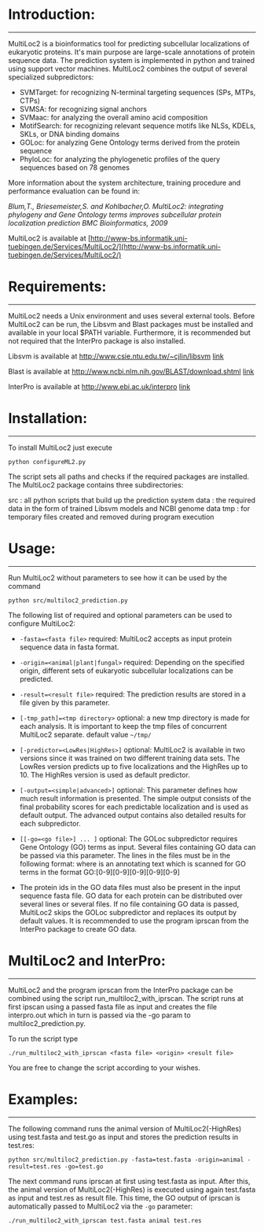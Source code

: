 # Introduction:
--------------------

MultiLoc2 is a bioinformatics tool for predicting subcellular localizations of eukaryotic proteins.
It's main purpose are large-scale annotations of protein sequence data. 
The prediction system is implemented in python and trained using support vector machines. 
MultiLoc2 combines the output of several specialized subpredictors: 
- SVMTarget: for recognizing N-terminal targeting sequences (SPs, MTPs, CTPs) 
- SVMSA: for recognizing signal anchors
- SVMaac: for analyzing the overall amino acid composition
- MotifSearch: for recognizing relevant sequence motifs like NLSs, KDELs, SKLs, or DNA binding domains
- GOLoc: for analyzing Gene Ontology terms derived from the protein sequence
- PhyloLoc: for analyzing the phylogenetic profiles of the query sequences based on 78 genomes

More information about the system architecture, training procedure and performance evaluation
can be found in:

_Blum,T., Briesemeister,S. and Kohlbacher,O. MultiLoc2: integrating phylogeny and Gene Ontology terms improves subcellular protein localization prediction BMC Bioinformatics, 2009_

MultiLoc2 is available at 
[http://www-bs.informatik.uni-tuebingen.de/Services/MultiLoc2/](http://www-bs.informatik.uni-tuebingen.de/Services/MultiLoc2/)

# Requirements:
------------------
MultiLoc2 needs a Unix environment and uses several external tools.
Before MultiLoc2 can be run, the Libsvm and Blast packages must be installed and available
in your local $PATH variable. Furthermore, it is recommended but not required that the InterPro package
is also installed.

Libsvm is available at
http://www.csie.ntu.edu.tw/~cjlin/libsvm [link](http://www.csie.ntu.edu.tw/~cjlin/libsvm )

Blast is available at
http://www.ncbi.nlm.nih.gov/BLAST/download.shtml [link](http://www.ncbi.nlm.nih.gov/BLAST/download.shtml)

InterPro is available at
http://www.ebi.ac.uk/interpro [link](http://www.ebi.ac.uk/interpro )

# Installation:
----------------------------
To install MultiLoc2 just execute
```
python configureML2.py
```
The script sets all paths and checks if the required packages are installed.
The MultiLoc2 package contains three subdirectories:

src : all python scripts that build up the prediction system
data : the required data in the form of trained Libsvm models and NCBI genome data
tmp : for temporary files created and removed during program execution

# Usage:
--------------

Run MultiLoc2 without parameters to see how it can be used by the command
```
python src/multiloc2_prediction.py
```
The following list of required and optional parameters can be used to configure MultiLoc2:

* `-fasta=<fasta file>`
	required: MultiLoc2 accepts as input protein sequence data in fasta format.
	
* `-origin=<animal|plant|fungal>`
	required: Depending on the specified origin, different sets of eukaryotic subcellular localizations
	can be predicted.

* `-result=<result file>`
	required: The prediction results are stored in a file given by this parameter.

* `[-tmp_path]=<tmp directory>`
         optional: a new tmp directory is made for each analysis. It is important to keep the tmp 
	 files of concurrent MultiLoc2 separate. default value `~/tmp/`

* `[-predictor=<LowRes|HighRes>]`
	optional: MultiLoc2 is available in two versions since it was trained on two different training data sets.
	The LowRes version predicts up to five localizations and the HighRes up to 10. The HighRes version 
	is used as default predictor. 

* `[-output=<simple|advanced>]`
	optional: This parameter defines how much result information is presented. The simple output consists
	of the final probability scores for each predictable localization and is used as default output.
	The advanced output contains also detailed results for each subpredictor.

* `[[-go=<go file>] ... ]`
	optional: The GOLoc subpredictor requires Gene Ontology (GO) terms as input.
	Several files containing GO data can be passed via this parameter. 
	The lines in the files must be in the following format:
	<protein fasta id><at least one space or tab><GO data>
	where <GO data> is an annotating text which is scanned for GO terms in the format GO:[0-9][0-9][0-9][0-9][0-9]
	
* The protein ids in the GO data files must also be present in the input sequence fasta file. 
	GO data for each protein can be distributed over several lines or several files. 
	If no file containing GO data is passed, MultiLoc2 skips the GOLoc subpredictor and replaces its output
	by default values. It is recommended to use the program iprscan from the InterPro package to create GO data.

# MultiLoc2 and InterPro:
-----------------------

MultiLoc2 and the program iprscan from the InterPro package can be combined using the script 
run_multiloc2_with_iprscan. The script runs at first ipscan using a passed fasta file as input
and creates the file interpro.out which in turn is passed via the -go param to multiloc2_prediction.py.

To run the script type
```
./run_multiloc2_with_iprscan <fasta file> <origin> <result file>
```
You are free to change the script according to your wishes.

# Examples:
---------------

The following command runs the animal version of MultiLoc2(-HighRes) using test.fasta and test.go as input
and stores the prediction results in test.res:
```
python src/multiloc2_prediction.py -fasta=test.fasta -origin=animal -result=test.res -go=test.go
```
The next command runs iprscan at first using test.fasta as input. After this, the animal version of MultiLoc2(-HighRes)
is executed using again test.fasta as input and test.res as result file. This time, the GO output of iprscan
is automatically passed to MultiLoc2 via the `-go` parameter:
```
./run_multiloc2_with_iprscan test.fasta animal test.res
```

